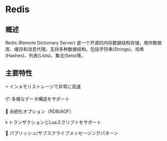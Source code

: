# Redis
## 概述
Redis (Remote Dictionary Server) 是一个开源的内存数据结构存储，用作数据库、缓存和消息代理。支持多种数据结构，包括字符串(Strings)、哈希(Hashes)、列表(Lists)、集合(Sets)等。

## 主要特性
⚡ インメモリストレージで非常に高速

📦 多様なデータ構造をサポート

🔄 永続化オプション（RDB/AOF）

🌀 トランザクションとLuaスクリプトをサポート

🚀 パブリッシュ/サブスクライブメッセージングパターン
